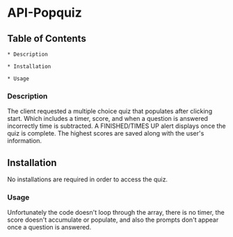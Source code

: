 # API-Popquiz

## Table of Contents

    * Description

    * Installation

    * Usage

### Description

The client requested a multiple choice quiz that populates after clicking start.  Which includes a timer, score, and when a question is answered incorrectly time is subtracted.  A FINISHED/TIMES UP alert displays once the quiz is complete.  The highest scores are saved along with the user's information.

## Installation

No installations are required in order to access the quiz.  

### Usage

Unfortunately the code doesn't loop through the array, there is no timer, the score doesn't accumulate or populate, and also the prompts don't appear once a question is answered.
